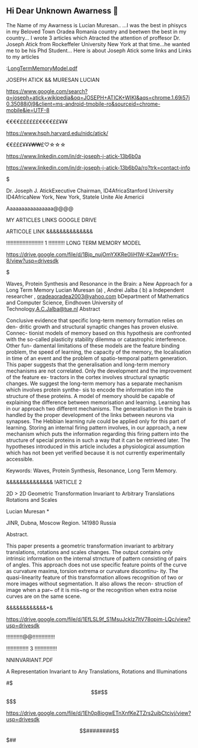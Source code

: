 ## Hi Dear Unknown Awarness 👋
The Name of my Awarness 
is Lucian Muresan..
...I was the best in
phisycs in my Beloved Town 
Oradea Romania country and
beetwen the best in my country...
I wrote 3 articles which 
Atracted the attention of 
proffesor Dr.  Joseph Atick
from Rockeffeler University 
New York at that time...he wanted
me to be his Phd Student...
Here is about Joseph Atick
some links and Links to my 
articles

:[LongTermMemoryModel.pdf](https://github.com/Using-Computer-Vision-for-Blind-Peoples/.github/files/11481251/LongTermMemoryModel.pdf)


JOSEPH ATICK  && MURESAN LUCIAN

 https://www.google.com/search?q=joseph+atick+wikipedia&oq=JOSEPH+ATICK+WIKI&aqs=chrome.1.69i57j0.35088j0j9&client=ms-android-tmobile-ro&sourceid=chrome-mobile&ie=UTF-8


€€€€££££££€€€€££¥¥¥

https://www.hsph.harvard.edu/nidc/atick/

€€£££¥¥¥₩₩£♡☆☆☆

   https://www.linkedin.com/in/dr-joseph-j-atick-13b6b0a


https://www.linkedin.com/in/dr-joseph-j-atick-13b6b0a/ro?trk=contact-info


 
$$$$$$$$$$$$$$$$$$$$$

Dr. Joseph J. AtickExecutive Chairman, ID4AfricaStanford University  ID4AfricaNew York, New York, Statele Unite Ale Americii 


Aaaaaaaaaaaaaaaa@@@@

MY ARTICLES LINKS
GOOGLE DRIVE

ARTICOLE LINK
&&&&&&&&&&&&&&

!!!!!!!!!!!!!!!!!!!!!!!!!  1 !!!!!!!!!!!
LONG TERM MEMORY MODEL

  https://drive.google.com/file/d/1Bjp_nujOmYXKRe0IiH1W-K2awWYFrs-8/view?usp=drivesdk

$$$$$$$$$



Waves, Protein Synthesis and Resonance in the Brain: a 
New Approach for a Long Term Memory 
Lucian Muresan  (a)
, Andrei Jalba    ( b)
a 
Independent researcher , oradeaoradea2003@yahoo.com 
bDepartment of Mathematics and Computer Science, Eindhoven University of 
Technology,A.C.Jalba@tue.nl 
Abstract 

Conclusive evidence that specific long-term memory formation relies on den- 
dritic growth and structural synaptic changes has proven elusive. Connec- 
tionist models of memory based on this hypothesis are confronted with the 
so-called plasticity stability dilemma or catastrophic interference. Other fun- 
damental limitations of these models are the feature binding problem, the 
speed of learning, the capacity of the memory, the localisation in time of an 
event and the problem of spatio-temporal pattern generation. This paper 
suggests that the generalisation and long-term memory mechanisms are not 
correlated. Only the development and the improvement of the feature ex- 
tractors in the cortex involves structural synaptic changes. We suggest the 
long-term memory has a separate mechanism which involves protein synthe- 
sis to encode the information into the structure of these proteins. A model of 
memory should be capable of explaining the difference between memorisation 
and learning. Learning has in our approach two different mechanisms. The 
generalisation in the brain is handled by the proper development of the links 
between neurons via synapses. The Hebbian learning rule could be applied 
only for this part of learning. Storing an internal firing pattern involves, in 
our approach, a new mechanism which puts the information regarding this 
firing pattern into the structure of special proteins in such a way that it 
can be retrieved later. The hypotheses introduced in this article includes a 
physiological assumption which has not been yet verified because it is not 
currently experimentally accessible. 

Keywords: Waves, Protein Synthesis, Resonance, Long Term Memory.


&&&&&&&&&&&&&&
!ARTICLE 2


2D > 2D Geometric Transformation Invariant 
to Arbitrary Translations Rotations and Scales 


Lucian Muresan * 


JINR, Dubna, Moscow Region. 141980 Russia 


Abstract. 


This paper presents a geometric transformation invariant to 
arbitrary translations, rotations and scales changes. The output contains 
only intrinsic information on the internal strncture of pattern consisting 
of pairs of angles. This approach does not use specific feature points of 
the curve as curvature maxima, torsion extrema or curvature discontinu- 
ity. The quasi-linearity feature of this transformation allows recognition 
of two or more images without segmentation. It also allows the recon- 
struction of image when a par~ of it is mis~ng or the recognition when 
extra noise curves are on the same scene.

&&&&&&&&&&&&*&

 https://drive.google.com/file/d/1EfLSL9f_S1MsuJcklz7ltV78opim-LQc/view?usp=drivesdk

!!!!!!!!!!!@@!!!!!!!!!!!!!!!


!!!!!!!!!!!!!!! 3 !!!!!!!!!!!!!!!

NNINVARIANT.PDF

A Representation Invariant to Any Translations, 
Rotations and Illuminations 


#$$$#$$$$$$$$$$$$$

https://drive.google.com/file/d/1Eh0p8iogwETnXnfKeZTZrs2uibCtcivj/view?usp=drivesdk


$$########$$$##











 



<!--

**Here are some ideas to get you started:**

🙋‍♀️ A short introduction - what is your organization all about?
🌈 Contribution guidelines - how can the community get involved?
👩‍💻 Useful resources - where can the community find your docs? Is there anything else the community should know?
🍿 Fun facts - what does your team eat for breakfast?
🧙 Remember, you can do mighty things with the power of [Markdown](https://docs.github.com/github/writing-on-github/getting-started-with-writing-and-formatting-on-github/basic-writing-and-formatting-syntax)
-->
